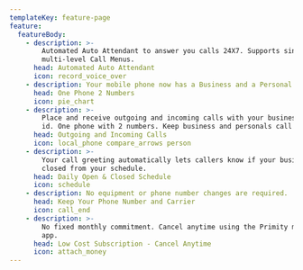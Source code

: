 ```yaml
---
templateKey: feature-page
feature:
  featureBody:
    - description: >-
        Automated Auto Attendant to answer you calls 24X7. Supports single and
        multi-level Call Menus.
      head: Automated Auto Attendant
      icon: record_voice_over
    - description: Your mobile phone now has a Business and a Personal number
      head: One Phone 2 Numbers
      icon: pie_chart
    - description: >-
        Place and receive outgoing and incoming calls with your business caller
        id. One phone with 2 numbers. Keep business and personals call separate.
      head: Outgoing and Incoming Calls
      icon: local_phone compare_arrows person
    - description: >-
        Your call greeting automatically lets callers know if your business if
        closed from your schedule.
      head: Daily Open & Closed Schedule
      icon: schedule
    - description: No equipment or phone number changes are required.
      head: Keep Your Phone Number and Carrier
      icon: call_end
    - description: >-
        No fixed monthly commitment. Cancel anytime using the Primity mobile
        app.
      head: Low Cost Subscription - Cancel Anytime
      icon: attach_money
---
```


